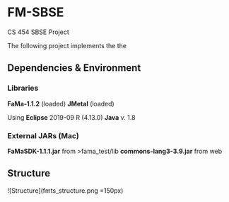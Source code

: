 # FM-SBSE
CS 454 SBSE Project

The following project implements the the

## Dependencies  & Environment
### Libraries
__FaMa-1.1.2__ (loaded)
__JMetal__ (loaded)

Using __Eclipse__ 2019-09 R (4.13.0)
      __Java__ v. 1.8


### External JARs (Mac)
__FaMaSDK-1.1.1.jar__ from >fama_test/lib
__commons-lang3-3.9.jar__ from web




## Structure

![Structure](fmts_structure.png =150px)
  
  
  
  
  
  
 
    
    
